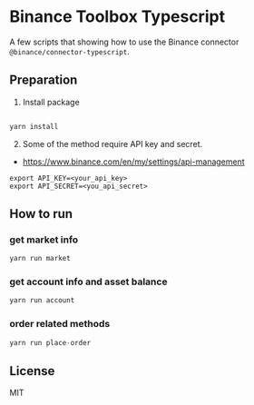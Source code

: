 # Binance Toolbox Typescript

A few scripts that showing how to use the Binance connector `@binance/connector-typescript`.
## Preparation

1. Install package

```typescript

yarn install

```

2. Some of the method require API key and secret.
- https://www.binance.com/en/my/settings/api-management
```shell
export API_KEY=<your_api_key>
export API_SECRET=<you_api_secret>
```


## How to run


### get market info

```typescript
yarn run market

```
### get account info and asset balance

```typescript
yarn run account
```

### order related methods

```typescript
yarn run place-order
```
## License
MIT